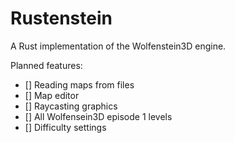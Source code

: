 # Rustenstein

A Rust implementation of the Wolfenstein3D engine.

Planned features:
- [] Reading maps from files
- [] Map editor
- [] Raycasting graphics
- [] All Wolfensein3D episode 1 levels
- [] Difficulty settings
